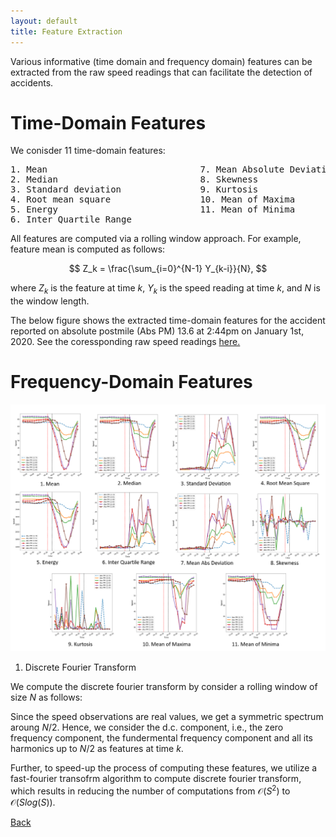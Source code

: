 ```yaml
---
layout: default
title: Feature Extraction
---
```


Various informative (time domain and frequency domain) features can be extracted from the raw speed readings that can facilitate the detection of accidents. 

# Time-Domain Features

We conisder 11 time-domain features:
<pre>
1. Mean                             7. Mean Absolute Deviation
2. Median                           8. Skewness
3. Standard deviation               9. Kurtosis
4. Root mean square                 10. Mean of Maxima
5. Energy                           11. Mean of Minima
6. Inter Quartile Range
</pre>


All features are computed via a rolling window approach. For example, feature mean is computed as follows:

$$ Z_k = \frac{\sum_{i=0}^{N-1} Y_{k-i}}{N}, $$

where $Z_k$ is the feature at time $k$, $Y_k$ is the speed reading at time $k$, and $N$ is the window length. 

 
The below figure shows the extracted time-domain features for the accident reported on absolute postmile (Abs PM) 13.6 at 2:44pm on January 1st, 2020. See the coressponding raw speed readings [here.](./data_collect.html)

# Frequency-Domain Features
 
 ![feat](../images/time_feat.png)
 
 1. Discrete Fourier Transform
 
 We compute the discrete fourier transform by consider a rolling window of size $N$ as follows:
 
 
 Since the speed observations are real values, we get a symmetric spectrum aroung $N/2$. Hence, we consider the d.c. component, i.e., the zero frequency component, the fundermental frequency component and all its harmonics up to $N/2$ as features at time $k$. 
 
Further, to speed-up the process of computing these features, we utilize a fast-fourier transofrm algorithm to compute discrete fourier transform, which results in reducing the number of computations from $\mathcal{O}(S^2)$ to $\mathcal{O}(Slog(S))$. 

 
[Back](../)
